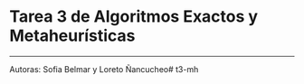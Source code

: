 # Tarea 3 de Algoritmos Exactos y Metaheurísticas
---
Autoras: Sofia Belmar y Loreto Ñancucheo# t3-mh
